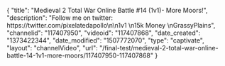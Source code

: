 {
    "title": "Medieval 2 Total War Online Battle #14 (1v1)- More Moors!",
    "description": "Follow me on twitter: https:\/\/twitter.com\/pixelatedapollo\n\n1v1 \n15k Money \nGrassyPlains",
    "channelid": "117407950",
    "videoid": "117407868",
    "date_created": "1373422344",
    "date_modified": "1507772070",
    "type": "captivate",
    "layout": "channelVideo",
    "url": "\/final-test\/medieval-2-total-war-online-battle-14-1v1-more-moors\/117407950-117407868"
}